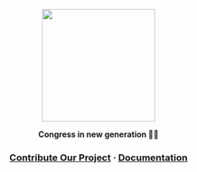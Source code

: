 
<a href="https://dogehouse.tv"><p align="center">
<img height="200" src="https://avatars.githubusercontent.com/u/87930389?s=200&v=4"/>

</p></a>
<p align="center">
  <strong>Congress in new generation 🎥🎥</strong>
</p><!--
<p align="center">
  <a href="https://discord.gg/wCbKBZF9cV">
    <img src="https://img.shields.io/discord/810571477316403233?style=for-the-badge" alt="discord - users online" />
  </a>
</p>
-->

<h3 align="center">
  <a href="https://github.com/congreer/congreer/blob/staging/contributing.md">Contribute Our Project</a>
  <span> · </span>
  <a href="congreer.github.io">Documentation</a>
</h3>
